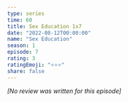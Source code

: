 ```yaml
---
type: series
time: 60
title: Sex Education 1x7
date: "2022-08-12T00:00:00"
name: "Sex Education"
season: 1
episode: 7
rating: 3
ratingEmoji: "⭐️⭐️⭐️"
share: false
---
```


*[No review was written for this episode]*